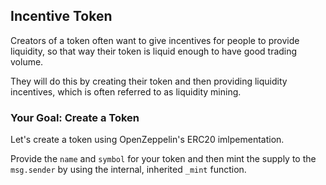 ## Incentive Token

Creators of a token often want to give incentives for people to provide liquidity, so that way their token is liquid enough to have good trading volume. 

They will do this by creating their token and then providing liquidity incentives, which is often referred to as liquidity mining. 

### <emoji id="checkered_flag" /> Your Goal: Create a Token

Let's create a token using OpenZeppelin's ERC20 imlpementation. 

Provide the `name` and `symbol` for your token and then mint the supply to the `msg.sender` by using the internal, inherited `_mint` function.